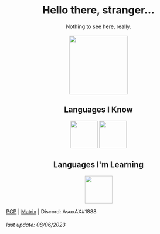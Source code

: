 
<h1 align="center"><b>Hello there, stranger...</b></h1>
<div align="center">
  Nothing to see here, really.
  <br><br>
  <img height="160px" src="https://github-readme-stats.vercel.app/api?username=AsuxAX&theme=dark&show_icons=false&hide_border=true&count_private=true">
  <h2>Languages I Know</h2>
  <div class="knownlanguages">
    <img width=75px src="https://www.svgrepo.com/show/374016/python.svg">
    <img width=75px src="https://www.svgrepo.com/show/373817/lua.svg">
  </div>
  <h2>Languages I'm Learning</h2>
   <div class="learninglanguages">
    <img width=75px src="https://www.svgrepo.com/show/374056/rust.svg">
   </div>
</div>

[PGP](asuxax_0xAF52AF36_public.asc) | [Matrix](https://matrix.to/#/@asuxax:matrix.org) | Discord: AsuxAX#1888

###### last update: 08/06/2023
